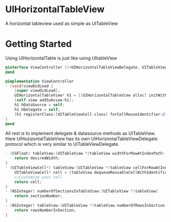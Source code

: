 # UIHorizontalTableView
A horizontal tableview used as simple as UITableView

# Getting Started
Using UIHorizontalTable is just like using UItableView

```objectivec
@interface ViewController ()<UIHorizontalTableViewDelegate, UITableViewDataSource>
@end

@implementation ViewController
- (void)viewDidLoad {
    [super viewDidLoad];
    UIHorizontalTableView* h1 = [[UIHorizontalTableView alloc] initWithFrame:(CGRect){0,50,self.view.bounds.size.width, 50}];
    [self.view addSubview:h1];
    h1.hDataSource = self;
    h1.hDelegate = self;
    [h1 registerClass:[UITableViewCell class] forCellReuseIdentifier:@"cell"];
}
@end
```
All rest is to implement delegate & datasource methods as UITableView. Here UIHozizontalTableView has its own UIHorizontalTableViewDelegate protocol which is very similar to UITableViewDelegate.
```objectivec
- (CGFloat) tableView:(UITableView *)tableView widthForRowAtIndexPath:(NSIndexPath *)indexPath{
    return desiredWidth;
}
- (UITableViewCell*) tableView:(UITableView *)tableView cellForRowAtIndexPath:(NSIndexPath *)indexPath{
    UITableViewCell* cell = [tableView dequeueReusableCellWithIdentifier:@"cell" forIndexPath:indexPath];
    //Customize your cell
    return cell;
}
- (NSInteger) numberOfSectionsInTableView:(UITableView *)tableView{
    return sectionNumber;
}
- (NSInteger) tableView:(UITableView *)tableView numberOfRowsInSection:(NSInteger)section{
    return rowsNumberInSection;
}
```
